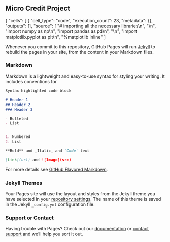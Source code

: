 ## Micro Credit Project
{
 "cells": [
  {
   "cell_type": "code",
   "execution_count": 23,
   "metadata": {},
   "outputs": [],
   "source": [
    "# importing all the necessary libraries\n",
    "\n",
    "import numpy as np\n",
    "import pandas as pd\n",
    "\n",
    "import matplotlib.pyplot as plt\n",
    "%matplotlib inline"
   ]

Whenever you commit to this repository, GitHub Pages will run [Jekyll](https://jekyllrb.com/) to rebuild the pages in your site, from the content in your Markdown files.

### Markdown

Markdown is a lightweight and easy-to-use syntax for styling your writing. It includes conventions for

```markdown
Syntax highlighted code block

# Header 1
## Header 2
### Header 3

- Bulleted
- List


1. Numbered
2. List

**Bold** and _Italic_ and `Code` text

[Link](url) and ![Image](src)
```

For more details see [GitHub Flavored Markdown](https://guides.github.com/features/mastering-markdown/).

### Jekyll Themes

Your Pages site will use the layout and styles from the Jekyll theme you have selected in your [repository settings](https://github.com/ria1994maitra/Project-Portfolio/settings). The name of this theme is saved in the Jekyll `_config.yml` configuration file.

### Support or Contact

Having trouble with Pages? Check out our [documentation](https://docs.github.com/categories/github-pages-basics/) or [contact support](https://github.com/contact) and we’ll help you sort it out.
